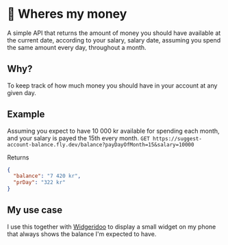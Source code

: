 # 💸 Wheres my money
A simple API that returns the amount of money you should have available at the current date, according to your salary, salary date, assuming you spend the same amount every day, throughout a month.

## Why?
To keep track of how much money you should have in your account at any given day.

## Example
Assuming you expect to have 10 000 kr available for spending each month, and your salary is payed the 15th every month.
`GET https://suggest-account-balance.fly.dev/balance?payDayOfMonth=15&salary=10000`

Returns
```json
{
  "balance": "7 420 kr",
  "prDay": "322 kr"
}
```

## My use case
I use this together with [Widgeridoo](https://noidentity.ch/widgeridoo/) to display a small widget on my phone that always shows the balance I'm expected to have.
